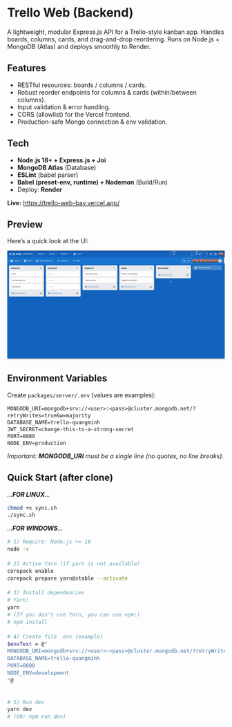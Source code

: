 # Trello Web (Backend)
A lightweight, modular Express.js API for a Trello-style kanban app. Handles boards, columns, cards, and drag-and-drop reordering. Runs on Node.js + MongoDB (Atlas) and deploys smoothly to Render.

## Features
- RESTful resources: boards / columns / cards.
- Robust reorder endpoints for columns & cards (within/between columns).
- Input validation & error handling.
- CORS (allowlist) for the Vercel frontend.
- Production-safe Mongo connection & env validation.

## Tech
- **Node.js 18+ + Express.js + Joi**
- **MongoDB Atlas** (Database)
- **ESLint** (babel parser)
- **Babel (preset-env, runtime) + Nodemon** (Build/Run)
- Deploy: **Render**

**Live:** https://trello-web-bay.vercel.app/

## Preview

Here’s a quick look at the UI:

![Trello-web Demo](src/assets/demo.gif)


## Environment Variables
Create `packages/server/.env` (values are examples):

```dotenv
MONGODB_URI=mongodb+srv://<user>:<pass>@cluster.mongodb.net/?retryWrites=true&w=majority
DATABASE_NAME=trello-quangminh
JWT_SECRET=change-this-to-a-strong-secret
PORT=8080
NODE_ENV=production
```

*Important: **MONGODB_URI** must be a single line (no quotes, no line breaks).*

## Quick Start (after clone)

*...**FOR LINUX**...*
```bash
chmod +x sync.sh
./sync.sh
```

*...**FOR WINDOWS**...*
```bash
# 1) Require: Node.js >= 18
node -v

# 2) Active Yarn (if yarn is not available)
corepack enable
corepack prepare yarn@stable --activate

# 3) Install dependencies
# Yarn:
yarn
# (If you don't use Yarn, you can use npm:)
# npm install

# 4) Create file .env (example)
$envText = @"
MONGODB_URI=mongodb+srv://<user>:<pass>@cluster.mongodb.net/?retryWrites=true&w=majority
DATABASE_NAME=trello-quangminh
PORT=8080
NODE_ENV=development
"@


# 5) Run dev
yarn dev
# (OR: npm run dev)
```
